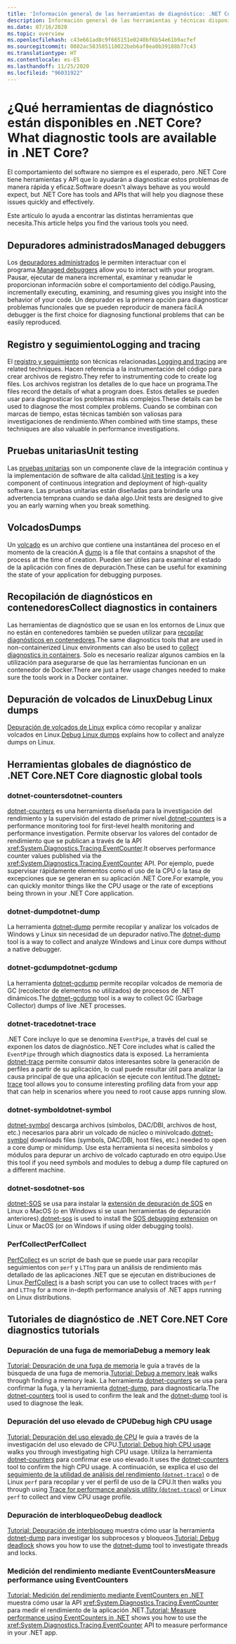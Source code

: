 ```yaml
---
title: 'Información general de las herramientas de diagnóstico: .NET Core'
description: Información general de las herramientas y técnicas disponibles para diagnosticar las aplicaciones de .NET Core.
ms.date: 07/16/2020
ms.topic: overview
ms.openlocfilehash: c43e661ad8c9f665151e0240bf6b54e61b9acfef
ms.sourcegitcommit: 0802ac583585110022beb6af8ea0b39188b77c43
ms.translationtype: HT
ms.contentlocale: es-ES
ms.lasthandoff: 11/25/2020
ms.locfileid: "96031922"
---
```

# <a name="what-diagnostic-tools-are-available-in-net-core"></a><span data-ttu-id="0f344-103">¿Qué herramientas de diagnóstico están disponibles en .NET Core?</span><span class="sxs-lookup"><span data-stu-id="0f344-103">What diagnostic tools are available in .NET Core?</span></span>

<span data-ttu-id="0f344-104">El comportamiento del software no siempre es el esperado, pero .NET Core tiene herramientas y API que lo ayudarán a diagnosticar estos problemas de manera rápida y eficaz.</span><span class="sxs-lookup"><span data-stu-id="0f344-104">Software doesn't always behave as you would expect, but .NET Core has tools and APIs that will help you diagnose these issues quickly and effectively.</span></span>

<span data-ttu-id="0f344-105">Este artículo lo ayuda a encontrar las distintas herramientas que necesita.</span><span class="sxs-lookup"><span data-stu-id="0f344-105">This article helps you find the various tools you need.</span></span>

## <a name="managed-debuggers"></a><span data-ttu-id="0f344-106">Depuradores administrados</span><span class="sxs-lookup"><span data-stu-id="0f344-106">Managed debuggers</span></span>

<span data-ttu-id="0f344-107">Los [depuradores administrados](managed-debuggers.md) le permiten interactuar con el programa.</span><span class="sxs-lookup"><span data-stu-id="0f344-107">[Managed debuggers](managed-debuggers.md) allow you to interact with your program.</span></span> <span data-ttu-id="0f344-108">Pausar, ejecutar de manera incremental, examinar y reanudar le proporcionan información sobre el comportamiento del código.</span><span class="sxs-lookup"><span data-stu-id="0f344-108">Pausing, incrementally executing, examining,  and resuming gives you insight into the behavior of your code.</span></span> <span data-ttu-id="0f344-109">Un depurador es la primera opción para diagnosticar problemas funcionales que se pueden reproducir de manera fácil.</span><span class="sxs-lookup"><span data-stu-id="0f344-109">A debugger is the first choice for diagnosing functional problems that can be easily reproduced.</span></span>

## <a name="logging-and-tracing"></a><span data-ttu-id="0f344-110">Registro y seguimiento</span><span class="sxs-lookup"><span data-stu-id="0f344-110">Logging and tracing</span></span>

<span data-ttu-id="0f344-111">El [registro y seguimiento](logging-tracing.md) son técnicas relacionadas.</span><span class="sxs-lookup"><span data-stu-id="0f344-111">[Logging and tracing](logging-tracing.md) are related techniques.</span></span> <span data-ttu-id="0f344-112">Hacen referencia a la instrumentación del código para crear archivos de registro.</span><span class="sxs-lookup"><span data-stu-id="0f344-112">They refer to instrumenting code to create log files.</span></span> <span data-ttu-id="0f344-113">Los archivos registran los detalles de lo que hace un programa.</span><span class="sxs-lookup"><span data-stu-id="0f344-113">The files record the details of what a program does.</span></span> <span data-ttu-id="0f344-114">Estos detalles se pueden usar para diagnosticar los problemas más complejos.</span><span class="sxs-lookup"><span data-stu-id="0f344-114">These details can be used to diagnose the most complex problems.</span></span> <span data-ttu-id="0f344-115">Cuando se combinan con marcas de tiempo, estas técnicas también son valiosas para investigaciones de rendimiento.</span><span class="sxs-lookup"><span data-stu-id="0f344-115">When combined with time stamps, these techniques are also valuable in performance investigations.</span></span>

## <a name="unit-testing"></a><span data-ttu-id="0f344-116">Pruebas unitarias</span><span class="sxs-lookup"><span data-stu-id="0f344-116">Unit testing</span></span>

<span data-ttu-id="0f344-117">Las [pruebas unitarias](../testing/index.md) son un componente clave de la integración continua y la implementación de software de alta calidad.</span><span class="sxs-lookup"><span data-stu-id="0f344-117">[Unit testing](../testing/index.md) is a key component of continuous integration and deployment of high-quality software.</span></span> <span data-ttu-id="0f344-118">Las pruebas unitarias están diseñadas para brindarle una advertencia temprana cuando se daña algo.</span><span class="sxs-lookup"><span data-stu-id="0f344-118">Unit tests are designed to give you an early warning when you break something.</span></span>

## <a name="dumps"></a><span data-ttu-id="0f344-119">Volcados</span><span class="sxs-lookup"><span data-stu-id="0f344-119">Dumps</span></span>

<span data-ttu-id="0f344-120">Un [volcado](./dumps.md) es un archivo que contiene una instantánea del proceso en el momento de la creación.</span><span class="sxs-lookup"><span data-stu-id="0f344-120">A [dump](./dumps.md) is a file that contains a snapshot of the process at the time of creation.</span></span> <span data-ttu-id="0f344-121">Pueden ser útiles para examinar el estado de la aplicación con fines de depuración.</span><span class="sxs-lookup"><span data-stu-id="0f344-121">These can be useful for examining the state of your application for debugging purposes.</span></span>

## <a name="collect-diagnostics-in-containers"></a><span data-ttu-id="0f344-122">Recopilación de diagnósticos en contenedores</span><span class="sxs-lookup"><span data-stu-id="0f344-122">Collect diagnostics in containers</span></span>

<span data-ttu-id="0f344-123">Las herramientas de diagnóstico que se usan en los entornos de Linux que no están en contenedores también se pueden utilizar para [recopilar diagnósticos en contenedores](diagnostics-in-containers.md).</span><span class="sxs-lookup"><span data-stu-id="0f344-123">The same diagnostics tools that are used in non-containerized Linux environments can also be used to [collect diagnostics in containers](diagnostics-in-containers.md).</span></span> <span data-ttu-id="0f344-124">Solo es necesario realizar algunos cambios en la utilización para asegurarse de que las herramientas funcionan en un contenedor de Docker.</span><span class="sxs-lookup"><span data-stu-id="0f344-124">There are just a few usage changes needed to make sure the tools work in a Docker container.</span></span>

## <a name="debug-linux-dumps"></a><span data-ttu-id="0f344-125">Depuración de volcados de Linux</span><span class="sxs-lookup"><span data-stu-id="0f344-125">Debug Linux dumps</span></span>

<span data-ttu-id="0f344-126">[Depuración de volcados de Linux](debug-linux-dumps.md) explica cómo recopilar y analizar volcados en Linux.</span><span class="sxs-lookup"><span data-stu-id="0f344-126">[Debug Linux dumps](debug-linux-dumps.md) explains how to collect and analyze dumps on Linux.</span></span>

## <a name="net-core-diagnostic-global-tools"></a><span data-ttu-id="0f344-127">Herramientas globales de diagnóstico de .NET Core</span><span class="sxs-lookup"><span data-stu-id="0f344-127">.NET Core diagnostic global tools</span></span>

### <a name="dotnet-counters"></a><span data-ttu-id="0f344-128">dotnet-counters</span><span class="sxs-lookup"><span data-stu-id="0f344-128">dotnet-counters</span></span>

<span data-ttu-id="0f344-129">[dotnet-counters](dotnet-counters.md) es una herramienta diseñada para la investigación del rendimiento y la supervisión del estado de primer nivel.</span><span class="sxs-lookup"><span data-stu-id="0f344-129">[dotnet-counters](dotnet-counters.md) is a performance monitoring tool for first-level health monitoring and performance investigation.</span></span> <span data-ttu-id="0f344-130">Permite observar los valores del contador de rendimiento que se publican a través de la API <xref:System.Diagnostics.Tracing.EventCounter>.</span><span class="sxs-lookup"><span data-stu-id="0f344-130">It observes performance counter values published via the <xref:System.Diagnostics.Tracing.EventCounter> API.</span></span> <span data-ttu-id="0f344-131">Por ejemplo, puede supervisar rápidamente elementos como el uso de la CPU o la tasa de excepciones que se generan en su aplicación .NET Core.</span><span class="sxs-lookup"><span data-stu-id="0f344-131">For example, you can quickly monitor things like the CPU usage or the rate of exceptions being thrown in your .NET Core application.</span></span>

### <a name="dotnet-dump"></a><span data-ttu-id="0f344-132">dotnet-dump</span><span class="sxs-lookup"><span data-stu-id="0f344-132">dotnet-dump</span></span>

<span data-ttu-id="0f344-133">La herramienta [dotnet-dump](dotnet-dump.md) permite recopilar y analizar los volcados de Windows y Linux sin necesidad de un depurador nativo.</span><span class="sxs-lookup"><span data-stu-id="0f344-133">The [dotnet-dump](dotnet-dump.md) tool is a way to collect and analyze Windows and Linux core dumps without a native debugger.</span></span>

### <a name="dotnet-gcdump"></a><span data-ttu-id="0f344-134">dotnet-gcdump</span><span class="sxs-lookup"><span data-stu-id="0f344-134">dotnet-gcdump</span></span>

<span data-ttu-id="0f344-135">La herramienta [dotnet-gcdump](dotnet-gcdump.md) permite recopilar volcados de memoria de GC (recolector de elementos no utilizados) de procesos de .NET dinámicos.</span><span class="sxs-lookup"><span data-stu-id="0f344-135">The [dotnet-gcdump](dotnet-gcdump.md) tool is a way to collect GC (Garbage Collector) dumps of live .NET processes.</span></span>

### <a name="dotnet-trace"></a><span data-ttu-id="0f344-136">dotnet-trace</span><span class="sxs-lookup"><span data-stu-id="0f344-136">dotnet-trace</span></span>

<span data-ttu-id="0f344-137">.NET Core incluye lo que se denomina `EventPipe`, a través del cual se exponen los datos de diagnóstico.</span><span class="sxs-lookup"><span data-stu-id="0f344-137">.NET Core includes what is called the `EventPipe` through which diagnostics data is exposed.</span></span> <span data-ttu-id="0f344-138">La herramienta [dotnet-trace](dotnet-trace.md) permite consumir datos interesantes sobre la generación de perfiles a partir de su aplicación, lo cual puede resultar útil para analizar la causa principal de que una aplicación se ejecute con lentitud.</span><span class="sxs-lookup"><span data-stu-id="0f344-138">The [dotnet-trace](dotnet-trace.md) tool allows you to consume interesting profiling data from your app that can help in scenarios where you need to root cause apps running slow.</span></span>

### <a name="dotnet-symbol"></a><span data-ttu-id="0f344-139">dotnet-symbol</span><span class="sxs-lookup"><span data-stu-id="0f344-139">dotnet-symbol</span></span>

<span data-ttu-id="0f344-140">[dotnet-symbol](dotnet-symbol.md) descarga archivos (símbolos, DAC/DBI, archivos de host, etc.) necesarios para abrir un volcado de núcleo o minivolcado.</span><span class="sxs-lookup"><span data-stu-id="0f344-140">[dotnet-symbol](dotnet-symbol.md) downloads files (symbols, DAC/DBI, host files, etc.) needed to open a core dump or minidump.</span></span> <span data-ttu-id="0f344-141">Use esta herramienta si necesita símbolos y módulos para depurar un archivo de volcado capturado en otro equipo.</span><span class="sxs-lookup"><span data-stu-id="0f344-141">Use this tool if you need symbols and modules to debug a dump file captured on a different machine.</span></span>

### <a name="dotnet-sos"></a><span data-ttu-id="0f344-142">dotnet-sos</span><span class="sxs-lookup"><span data-stu-id="0f344-142">dotnet-sos</span></span>

<span data-ttu-id="0f344-143">[dotnet-SOS](dotnet-sos.md) se usa para instalar la [extensión de depuración de SOS](../../framework/tools/sos-dll-sos-debugging-extension.md) en Linux o MacOS (o en Windows si se usan herramientas de depuración anteriores).</span><span class="sxs-lookup"><span data-stu-id="0f344-143">[dotnet-sos](dotnet-sos.md) is used to install the [SOS debugging extension](../../framework/tools/sos-dll-sos-debugging-extension.md) on Linux or MacOS (or on Windows if using older debugging tools).</span></span>

### <a name="perfcollect"></a><span data-ttu-id="0f344-144">PerfCollect</span><span class="sxs-lookup"><span data-stu-id="0f344-144">PerfCollect</span></span>

<span data-ttu-id="0f344-145">[PerfCollect](trace-perfcollect-lttng.md) es un script de bash que se puede usar para recopilar seguimientos con `perf` y `LTTng` para un análisis de rendimiento más detallado de las aplicaciones .NET que se ejecutan en distribuciones de Linux.</span><span class="sxs-lookup"><span data-stu-id="0f344-145">[PerfCollect](trace-perfcollect-lttng.md) is a bash script you can use to collect traces with `perf` and `LTTng` for a more in-depth performance analysis of .NET apps running on Linux distributions.</span></span>

## <a name="net-core-diagnostics-tutorials"></a><span data-ttu-id="0f344-146">Tutoriales de diagnóstico de .NET Core</span><span class="sxs-lookup"><span data-stu-id="0f344-146">.NET Core diagnostics tutorials</span></span>

### <a name="debug-a-memory-leak"></a><span data-ttu-id="0f344-147">Depuración de una fuga de memoria</span><span class="sxs-lookup"><span data-stu-id="0f344-147">Debug a memory leak</span></span>

<span data-ttu-id="0f344-148">[Tutorial: Depuración de una fuga de memoria](debug-memory-leak.md) le guía a través de la búsqueda de una fuga de memoria.</span><span class="sxs-lookup"><span data-stu-id="0f344-148">[Tutorial: Debug a memory leak](debug-memory-leak.md) walks through finding a memory leak.</span></span> <span data-ttu-id="0f344-149">La herramienta [dotnet-counters](dotnet-counters.md) se usa para confirmar la fuga, y la herramienta [dotnet-dump](dotnet-dump.md), para diagnosticarla.</span><span class="sxs-lookup"><span data-stu-id="0f344-149">The [dotnet-counters](dotnet-counters.md) tool is used to confirm the leak and the [dotnet-dump](dotnet-dump.md) tool is used to diagnose the leak.</span></span>

### <a name="debug-high-cpu-usage"></a><span data-ttu-id="0f344-150">Depuración del uso elevado de CPU</span><span class="sxs-lookup"><span data-stu-id="0f344-150">Debug high CPU usage</span></span>

<span data-ttu-id="0f344-151">[Tutorial: Depuración del uso elevado de CPU](debug-highcpu.md) le guía a través de la investigación del uso elevado de CPU.</span><span class="sxs-lookup"><span data-stu-id="0f344-151">[Tutorial: Debug high CPU usage](debug-highcpu.md) walks you through investigating high CPU usage.</span></span> <span data-ttu-id="0f344-152">Utiliza la herramienta [dotnet-counters](dotnet-counters.md) para confirmar ese uso elevado.</span><span class="sxs-lookup"><span data-stu-id="0f344-152">It uses the [dotnet-counters](dotnet-counters.md) tool to confirm the high CPU usage.</span></span> <span data-ttu-id="0f344-153">A continuación, se explica el uso del [seguimiento de la utilidad de análisis del rendimiento (`dotnet-trace`)](dotnet-trace.md) o de Linux `perf` para recopilar y ver el perfil de uso de la CPU.</span><span class="sxs-lookup"><span data-stu-id="0f344-153">It then walks you through using [Trace for performance analysis utility (`dotnet-trace`)](dotnet-trace.md) or Linux `perf` to collect and view CPU usage profile.</span></span>

### <a name="debug-deadlock"></a><span data-ttu-id="0f344-154">Depuración de interbloqueo</span><span class="sxs-lookup"><span data-stu-id="0f344-154">Debug deadlock</span></span>

<span data-ttu-id="0f344-155">[Tutorial: Depuración de interbloqueo](debug-deadlock.md) muestra cómo usar la herramienta [dotnet-dump](dotnet-dump.md) para investigar los subprocesos y bloqueos.</span><span class="sxs-lookup"><span data-stu-id="0f344-155">[Tutorial: Debug deadlock](debug-deadlock.md) shows you how to use the [dotnet-dump](dotnet-dump.md) tool to investigate threads and locks.</span></span>

### <a name="measure-performance-using-eventcounters"></a><span data-ttu-id="0f344-156">Medición del rendimiento mediante EventCounters</span><span class="sxs-lookup"><span data-stu-id="0f344-156">Measure performance using EventCounters</span></span>

<span data-ttu-id="0f344-157">[Tutorial: Medición del rendimiento mediante EventCounters en .NET](event-counter-perf.md) muestra cómo usar la API <xref:System.Diagnostics.Tracing.EventCounter> para medir el rendimiento de la aplicación .NET.</span><span class="sxs-lookup"><span data-stu-id="0f344-157">[Tutorial: Measure performance using EventCounters in .NET](event-counter-perf.md) shows you how to use the <xref:System.Diagnostics.Tracing.EventCounter> API to measure performance in your .NET app.</span></span>

